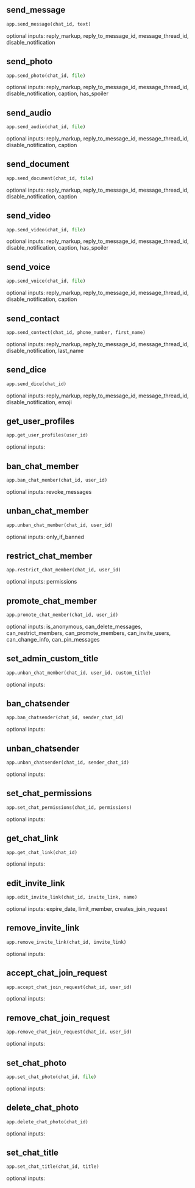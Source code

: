 ## send_message

```python
app.send_message(chat_id, text)
```
optional inputs: reply_markup, reply_to_message_id, message_thread_id, disable_notification


## send_photo

```python
app.send_photo(chat_id, file)
```
optional inputs: reply_markup, reply_to_message_id, message_thread_id, disable_notification, caption, has_spoiler


## send_audio

```python
app.send_audio(chat_id, file)
```
optional inputs: reply_markup, reply_to_message_id, message_thread_id, disable_notification, caption


## send_document

```python
app.send_document(chat_id, file)
```
optional inputs: reply_markup, reply_to_message_id, message_thread_id, disable_notification, caption


## send_video

```python
app.send_video(chat_id, file)
```
optional inputs: reply_markup, reply_to_message_id, message_thread_id, disable_notification, caption, has_spoiler


## send_voice

```python
app.send_voice(chat_id, file)
```
optional inputs: reply_markup, reply_to_message_id, message_thread_id, disable_notification, caption


## send_contact

```python
app.send_contect(chat_id, phone_number, first_name)
```
optional inputs: reply_markup, reply_to_message_id, message_thread_id, disable_notification, last_name


## send_dice

```python
app.send_dice(chat_id)
```
optional inputs: reply_markup, reply_to_message_id, message_thread_id, disable_notification, emoji


## get_user_profiles

```python
app.get_user_profiles(user_id)
```
optional inputs: 


## ban_chat_member

```python
app.ban_chat_member(chat_id, user_id)
```
optional inputs: revoke_messages


## unban_chat_member

```python
app.unban_chat_member(chat_id, user_id)
```
optional inputs: only_if_banned


## restrict_chat_member

```python
app.restrict_chat_member(chat_id, user_id)
```
optional inputs: permissions


## promote_chat_member

```python
app.promote_chat_member(chat_id, user_id)
```
optional inputs: is_anonymous, can_delete_messages, can_restrict_members, can_promote_members, can_invite_users, can_change_info, can_pin_messages


## set_admin_custom_title

```python
app.unban_chat_member(chat_id, user_id, custom_title)
```
optional inputs: 


## ban_chatsender

```python
app.ban_chatsender(chat_id, sender_chat_id)
```
optional inputs: 


## unban_chatsender

```python
app.unban_chatsender(chat_id, sender_chat_id)
```
optional inputs: 


## set_chat_permissions

```python
app.set_chat_permissions(chat_id, permissions)
```
optional inputs: 


## get_chat_link

```python
app.get_chat_link(chat_id)
```
optional inputs: 


## edit_invite_link

```python
app.edit_invite_link(chat_id, invite_link, name)
```
optional inputs: expire_date, limit_member, creates_join_request


## remove_invite_link

```python
app.remove_invite_link(chat_id, invite_link)
```
optional inputs: 


## accept_chat_join_request

```python
app.accept_chat_join_request(chat_id, user_id)
```
optional inputs: 


## remove_chat_join_request

```python
app.remove_chat_join_request(chat_id, user_id)
```
optional inputs: 


## set_chat_photo

```python
app.set_chat_photo(chat_id, file)
```
optional inputs: 


## delete_chat_photo

```python
app.delete_chat_photo(chat_id)
```
optional inputs: 


## set_chat_title

```python
app.set_chat_title(chat_id, title)
```
optional inputs: 
